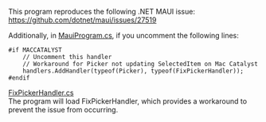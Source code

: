 This program reproduces the following .NET MAUI issue:
https://github.com/dotnet/maui/issues/27519

Additionally, in [MauiProgram.cs](https://github.com/u1-kino/PickerBug/blob/main/MauiApp1/MauiProgram.cs),
if you uncomment the following lines:

```
#if MACCATALYST
    // Uncomment this handler
    // Workaround for Picker not updating SelectedItem on Mac Catalyst 
    handlers.AddHandler(typeof(Picker), typeof(FixPickerHandler));
#endif
```

[FixPickerHandler.cs](https://github.com/u1-kino/PickerBug/blob/main/MauiApp1/Platforms/MacCatalyst/FixPickerHandler.cs)  
The program will load FixPickerHandler, which provides a workaround to prevent the issue from occurring.
